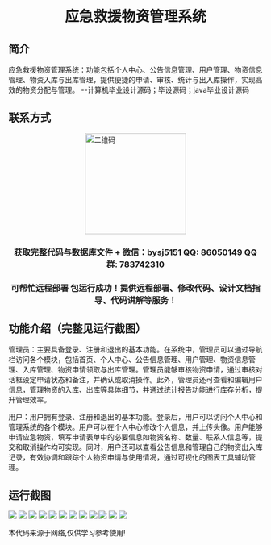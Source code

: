 <p><h1 align="center">应急救援物资管理系统</h1></p>

## 简介
应急救援物资管理系统：功能包括个人中心、公告信息管理、用户管理、物资信息管理、物资入库与出库管理，提供便捷的申请、审核、统计与出入库操作，实现高效的物资分配与管理。    --计算机毕业设计源码；毕设源码；java毕业设计源码


## 联系方式
<img src="https://bs-1329754181.cos.ap-shanghai.myqcloud.com/wx.jpg" alt="二维码" style="display: block; margin: 0 auto;" width="200px">
<p><h3 align="center">获取完整代码与数据库文件 + 微信：bysj5151 QQ: 86050149 QQ群: 783742310</h3></p>
<p><h3 align="center">可帮忙远程部署 包运行成功！提供远程部署、修改代码、设计文档指导、代码讲解等服务！</h3></p>

## 功能介绍（完整见运行截图）
管理员：主要具备登录、注册和退出的基本功能。在系统中，管理员可以通过导航栏访问各个模块，包括首页、个人中心、公告信息管理、用户管理、物资信息管理、入库管理、物资申请领取与出库管理。管理员能够审核物资申请，通过审核对话框设定申请状态和备注，并确认或取消操作。此外，管理员还可查看和编辑用户信息，管理物资的入库、出库等具体细节，并通过统计报告功能进行库存分析，提升管理效率。

用户：用户拥有登录、注册和退出的基本功能。登录后，用户可以访问个人中心和管理系统的各个模块。用户可以在个人中心修改个人信息，并上传头像。用户能够申请应急物资，填写申请表单中的必要信息如物资名称、数量、联系人信息等，提交和取消操作均可实现。同时，用户还可以查看公告信息和管理自己的物资出入库记录，有效协调和跟踪个人物资申请与使用情况，通过可视化的图表工具辅助管理。


## 运行截图
![](https://bs-1329754181.cos.ap-shanghai.myqcloud.com/spring/EmergencyRescueMaterialManagementSystem/img/001.jpg)
![](https://bs-1329754181.cos.ap-shanghai.myqcloud.com/spring/EmergencyRescueMaterialManagementSystem/img/002.jpg)
![](https://bs-1329754181.cos.ap-shanghai.myqcloud.com/spring/EmergencyRescueMaterialManagementSystem/img/003.jpg)
![](https://bs-1329754181.cos.ap-shanghai.myqcloud.com/spring/EmergencyRescueMaterialManagementSystem/img/004.jpg)
![](https://bs-1329754181.cos.ap-shanghai.myqcloud.com/spring/EmergencyRescueMaterialManagementSystem/img/005.jpg)
![](https://bs-1329754181.cos.ap-shanghai.myqcloud.com/spring/EmergencyRescueMaterialManagementSystem/img/006.jpg)
![](https://bs-1329754181.cos.ap-shanghai.myqcloud.com/spring/EmergencyRescueMaterialManagementSystem/img/007.jpg)
![](https://bs-1329754181.cos.ap-shanghai.myqcloud.com/spring/EmergencyRescueMaterialManagementSystem/img/008.jpg)
![](https://bs-1329754181.cos.ap-shanghai.myqcloud.com/spring/EmergencyRescueMaterialManagementSystem/img/009.jpg)
![](https://bs-1329754181.cos.ap-shanghai.myqcloud.com/spring/EmergencyRescueMaterialManagementSystem/img/010.jpg)
![](https://bs-1329754181.cos.ap-shanghai.myqcloud.com/spring/EmergencyRescueMaterialManagementSystem/img/011.jpg)
![](https://bs-1329754181.cos.ap-shanghai.myqcloud.com/spring/EmergencyRescueMaterialManagementSystem/img/012.jpg)

<p>本代码来源于网络,仅供学习参考使用!</p>
